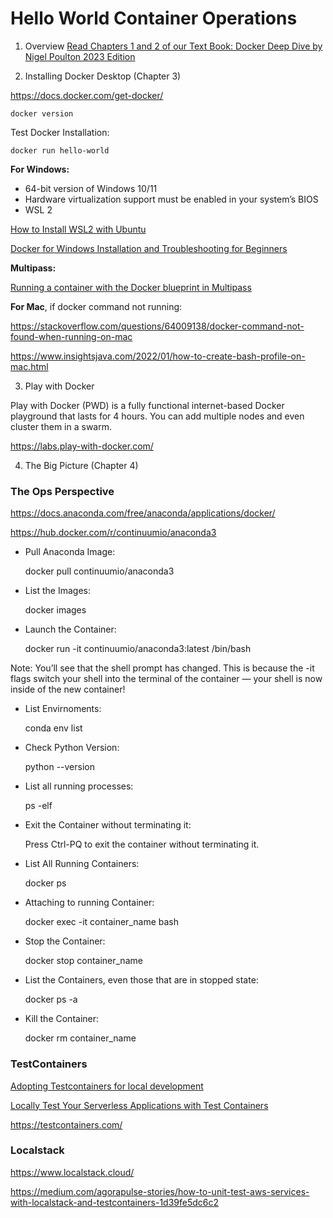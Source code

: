 # Hello World Container Operations

1. Overview
[Read Chapters 1 and 2 of our Text Book: Docker Deep Dive by Nigel Poulton 2023 Edition](https://www.amazon.com/Docker-Deep-Dive-Nigel-Poulton/dp/1916585256)

2. Installing Docker Desktop (Chapter 3)

https://docs.docker.com/get-docker/

    docker version

Test Docker Installation:

    docker run hello-world

**For Windows:**

- 64-bit version of Windows 10/11
- Hardware virtualization support must be enabled in your system’s BIOS
- WSL 2

[How to Install WSL2 with Ubuntu](https://youtu.be/J2PQuVAI99c?si=X-lg60sGq6PkkD5P)

[Docker for Windows Installation and Troubleshooting for Beginners](https://youtu.be/R4uy6Oqiy5I?si=DglDYuvf-zvFY9bS)

**Multipass:**

[Running a container with the Docker blueprint in Multipass](https://multipass.run/docs/docker-tutorial)


**For Mac**, if docker command not running:

https://stackoverflow.com/questions/64009138/docker-command-not-found-when-running-on-mac

https://www.insightsjava.com/2022/01/how-to-create-bash-profile-on-mac.html

3. Play with Docker

Play with Docker (PWD) is a fully functional internet-based Docker playground that lasts for 4 hours. You can add multiple nodes and even cluster them in a swarm.

https://labs.play-with-docker.com/

4. The Big Picture (Chapter 4)

### The Ops Perspective

https://docs.anaconda.com/free/anaconda/applications/docker/

https://hub.docker.com/r/continuumio/anaconda3

* Pull Anaconda Image:

    docker pull continuumio/anaconda3

* List the Images:

    docker images

* Launch the Container:

    docker run -it continuumio/anaconda3:latest /bin/bash

Note: You’ll see that the shell prompt has changed. This is because the -it flags switch your shell into the terminal
of the container — your shell is now inside of the new container!

* List Envirnoments:

    conda env list

* Check Python Version:

    python --version

* List all running processes:

    ps -elf

* Exit the Container without terminating it:

    Press Ctrl-PQ to exit the container without terminating it.

* List All Running Containers:

    docker ps

* Attaching to running Container:

    docker exec -it container_name bash

* Stop the Container:

    docker stop container_name

* List the Containers, even those that are in stopped state:

    docker ps -a

* Kill the Container:

    docker rm container_name


### TestContainers

[Adopting Testcontainers for local development](https://www.youtube.com/watch?v=he6Mtn3xCNU)

[Locally Test Your Serverless Applications with Test Containers](https://www.youtube.com/watch?v=z0F9tofV_MQ)

https://testcontainers.com/

### Localstack

https://www.localstack.cloud/

https://medium.com/agorapulse-stories/how-to-unit-test-aws-services-with-localstack-and-testcontainers-1d39fe5dc6c2 




